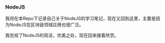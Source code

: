 ###  NodeJS

我将在本Repo下记录自己关于NodeJS的学习笔记，现在又回到这里，主要是因为NodeJS在区块链领域应用也很广泛。

我忽视了NodeJS的简洁，优美之处，现在回来接着欣赏。

